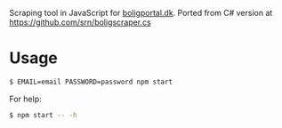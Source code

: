 Scraping tool in JavaScript for [boligportal.dk](https://boligportal.dk). Ported from C# version at https://github.com/srn/boligscraper.cs

# Usage

```bash
$ EMAIL=email PASSWORD=password npm start
```

For help:

```bash
$ npm start -- -h
```
